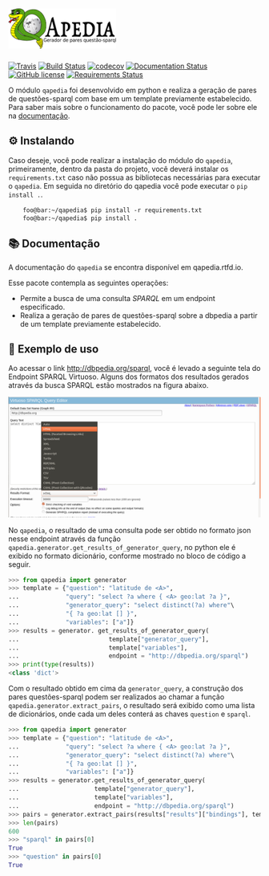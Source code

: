 # <img alt="QApedia" src="docs/source/_static/logo.png" height="80">

[![Travis](https://img.shields.io/travis/JessicaSousa/qapedia/master.svg?label=Travis%20CI)](
    https://travis-ci.org/JessicaSousa/qapedia)
[![Build Status](https://dev.azure.com/qapedia/qapedia/_apis/build/status/jessicasousa.qapedia?branchName=master)](https://dev.azure.com/qapedia/qapedia/_build/latest?definitionId=1&branchName=master)
[![codecov]( https://codecov.io/gh/JessicaSousa/qapedia/branch/master/graph/badge.svg)](https://codecov.io/gh/JessicaSousa/qapedia)
[![Documentation Status](https://readthedocs.org/projects/qapedia/badge/?version=latest)](https://qapedia.readthedocs.io/pt/latest/?badge=latest)
[![GitHub license](https://img.shields.io/github/license/JessicaSousa/qapedia.svg)](https://github.com/JessicaSousa/qapedia/blob/master/LICENSE)
[![Requirements Status](https://requires.io/github/JessicaSousa/QApedia/requirements.svg?branch=master)](https://requires.io/github/JessicaSousa/QApedia/requirements/?branch=master)

O módulo ``qapedia`` foi desenvolvido em python e realiza a geração de pares de
questões-sparql com base em um template previamente estabelecido. Para saber
mais sobre o funcionamento do pacote, você pode ler sobre ele na [documentação](https://qapedia.readthedocs.io/pt/latest/).


## ⚙️ Instalando


Caso deseje, você pode realizar a instalação do módulo do ``qapedia``,
primeiramente, dentro da pasta do projeto, você deverá instalar os
``requirements.txt`` caso não possua as bibliotecas necessárias para executar o
``qapedia``. Em seguida no diretório do qapedia você pode executar o
``pip install .``.

```console
    foo@bar:~/qapedia$ pip install -r requirements.txt
    foo@bar:~/qapedia$ pip install .
```

## 📚 Documentação

A documentação do ``qapedia`` se encontra disponível em qapedia.rtfd.io.

Esse pacote contempla as seguintes operações:

* Permite a busca de uma consulta *SPARQL* em um endpoint especificado.
* Realiza a geração de pares de questões-sparql sobre a dbpedia a partir de um template previamente estabelecido.

## 📝 Exemplo de uso


Ao acessar o link http://dbpedia.org/sparql, você é levado a seguinte tela do
Endpoint SPARQL Virtuoso. Alguns dos formatos dos resultados gerados através da
busca SPARQL estão mostrados na figura abaixo.

![Virtuoso SPARQL Endpoint](docs/source/_static/SPARQL_Query_Editor.png)


No ``qapedia``, o resultado de uma consulta pode ser obtido no formato json
nesse endpoint através da função
``qapedia.generator.get_results_of_generator_query``, no python ele é exibido
no formato dicionário, conforme mostrado no bloco de código a seguir.

```python
>>> from qapedia import generator
>>> template = {"question": "latitude de <A>",
...             "query": "select ?a where { <A> geo:lat ?a }",
...             "generator_query": "select distinct(?a) where"\
...             "{ ?a geo:lat [] }",
...             "variables": ["a"]}
>>> results = generator. get_results_of_generator_query(
...                         template["generator_query"],
...                         template["variables"],
...                         endpoint = "http://dbpedia.org/sparql")
>>> print(type(results))
<class 'dict'>
```
Com o resultado obtido em cima da ``generator_query``, a construção dos pares
questões-sparql podem ser realizados ao chamar a função
``qapedia.generator.extract_pairs``, o resultado será exibido como uma lista de
dicionários, onde cada um deles conterá as chaves ``question`` e ``sparql``.

```python
>>> from qapedia import generator
>>> template = {"question": "latitude de <A>",
...             "query": "select ?a where { <A> geo:lat ?a }",
...             "generator_query": "select distinct(?a) where"\
...             "{ ?a geo:lat [] }",
...             "variables": ["a"]}
>>> results = generator.get_results_of_generator_query(
...                     template["generator_query"],
...                     template["variables"],
...                     endpoint = "http://dbpedia.org/sparql")
>>> pairs = generator.extract_pairs(results["results"]["bindings"], template)
>>> len(pairs)
600
>>> "sparql" in pairs[0]
True
>>> "question" in pairs[0]
True
```